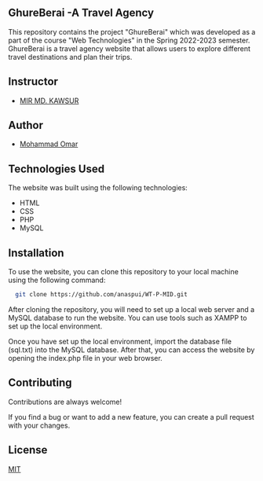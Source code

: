 ## GhureBerai -A Travel Agency

This repository contains the project "GhureBerai" which was developed as a part of the course "Web Technologies" in the Spring 2022-2023 semester. GhureBerai is a travel agency website that allows users to explore different travel destinations and plan their trips.

## Instructor

- [MIR MD. KAWSUR](https://cs.aiub.edu/profile/kawsur)
## Author

- [Mohammad Omar](https://www.github.com/anaspui)
## Technologies Used
The website was built using the following technologies:
- HTML
- CSS
- PHP
- MySQL


## Installation

To use the website, you can clone this repository to your local machine using the following command:

```bash
  git clone https://github.com/anaspui/WT-P-MID.git
```
After cloning the repository, you will need to set up a local web server and a MySQL database to run the website. You can use tools such as XAMPP to set up the local environment.

Once you have set up the local environment, import the database file (sql.txt) into the MySQL database. After that, you can access the website by opening the index.php file in your web browser.
## Contributing

Contributions are always welcome!

If you find a bug or want to add a new feature, you can create a pull request with your changes.
## License

[MIT](LICENSE)



